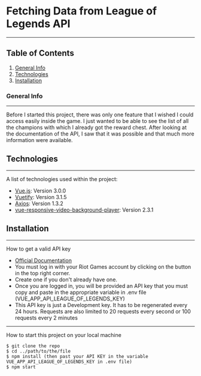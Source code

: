 # Fetching Data from League of Legends API
***

## Table of Contents
1. [General Info](#general-info)
2. [Technologies](#technologies)
3. [Installation](#installation)
### General Info
***
Before I started this project, there was only one feature that I wished I could access easily inside the game. I just
wanted to be able to see the list of all the champions with which I already got the reward chest. After looking at the
documentation of the API, I saw that it was possible and that much more information were available.
## Technologies
***
A list of technologies used within the project:
* [Vue.js](https://vuejs.org/): Version 3.0.0
* [Vuetify](https://vuetifyjs.com/): Version 3.1.5
* [Axios](https://axios-http.com): Version 1.3.2
* [vue-responsive-video-background-player](https://www.npmjs.com/package/vue-responsive-video-background-player): Version 2.3.1
## Installation
***
How to get a valid API key
* [Official Documentation](https://developer.riotgames.com/docs/portal)
* You must log in with your Riot Games account by clicking on the button in the top right corner.  [](https://developer.riotgames.com/)
* Create one if you don't already have one.
* Once you are logged in, you will be provided an API key that you must copy and paste in the appropriate variable in .env file (VUE_APP_API_LEAGUE_OF_LEGENDS_KEY) 
* This API key is just a Development key. It has to be regenerated every 24 hours. Requests are also limited to 20 requests every second or 100 requests every 2 minutes
***
How to start this project on your local machine
```
$ git clone the repo
$ cd ../path/to/the/file
$ npm install (then past your API KEY in the variable VUE_APP_API_LEAGUE_OF_LEGENDS_KEY in .env file)
$ npm start